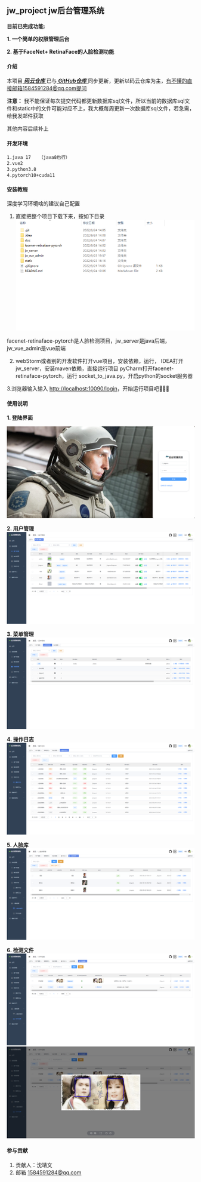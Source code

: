 ## jw_project  jw后台管理系统

 **目前已完成功能:** 

 **1. 一个简单的权限管理后台** 

 **2. 基于FaceNet+ RetinaFace的人脸检测功能** 


#### 介绍

本项目[ **_码云仓库_** ](https://gitee.com/jing3wen/jw_project)已与[ **_GitHub仓库_** ](https://github.com/jing3wen/jw_project)同步更新，更新以码云仓库为主，有不懂的直接邮箱1584591284@qq.com提问

**注意：** 我不能保证每次提交代码都更新数据库sql文件，所以当前的数据库sql文件和static中的文件可能对应不上，我大概每周更新一次数据库sql文件，若急需，给我发邮件获取



其他内容后续补上

#### 开发环境
 
    1.java 17   （java8也行）
    2.vue2 
    3.python3.8
    4.pytorch10+cuda11

#### 安装教程

深度学习环境啥的建议自己配置

1.  直接把整个项目下载下来，按如下目录
![输入图片说明](%E7%B3%BB%E7%BB%9F%E7%95%8C%E9%9D%A2%E9%A2%84%E8%A7%88/%E7%9B%AE%E5%BD%95.png)

facenet-retinaface-pytorch是人脸检测项目，jw_server是java后端， jw_vue_admin是vue前端

2.  webStorm或者别的开发软件打开vue项目，安装依赖，运行，
IDEA打开jw_server，安装maven依赖，直接运行项目
pyCharm打开facenet-retinaface-pytorch，运行 socket_to_java.py，开启python的socket服务器

3.浏览器输入输入 [http://localhost:10090/login](http://)，开始运行项目吧🤣🤣🤣

#### 使用说明

 **1.  登陆界面** 

![输入图片说明](%E7%B3%BB%E7%BB%9F%E7%95%8C%E9%9D%A2%E9%A2%84%E8%A7%88/%E5%B0%81%E9%9D%A2.png)

 **2.  用户管理** 
![输入图片说明](%E7%B3%BB%E7%BB%9F%E7%95%8C%E9%9D%A2%E9%A2%84%E8%A7%88/%E7%94%A8%E6%88%B7%E7%AE%A1%E7%90%86.png)

 **3.  菜单管理** 
![输入图片说明](%E7%B3%BB%E7%BB%9F%E7%95%8C%E9%9D%A2%E9%A2%84%E8%A7%88/%E8%8F%9C%E5%8D%95%E7%AE%A1%E7%90%86.png)
 
**4.  操作日志** 
![输入图片说明](%E7%B3%BB%E7%BB%9F%E7%95%8C%E9%9D%A2%E9%A2%84%E8%A7%88/%E6%93%8D%E4%BD%9C%E6%97%A5%E5%BF%97.png)

 **5.  人脸库** 
![输入图片说明](%E7%B3%BB%E7%BB%9F%E7%95%8C%E9%9D%A2%E9%A2%84%E8%A7%88/%E4%BA%BA%E8%84%B8%E5%BA%93.png)

 **6.  检测文件** 
![输入图片说明](%E7%B3%BB%E7%BB%9F%E7%95%8C%E9%9D%A2%E9%A2%84%E8%A7%88/%E4%B8%8A%E4%BC%A0%E6%A3%80%E6%B5%8B%E6%96%87%E4%BB%B6.png)
![输入图片说明](%E7%B3%BB%E7%BB%9F%E7%95%8C%E9%9D%A2%E9%A2%84%E8%A7%88/%E6%A3%80%E6%B5%8B%E6%95%88%E6%9E%9C.png)


#### 参与贡献
1.  贡献人：沈靖文
2.  邮箱 1584591284@qq.com




